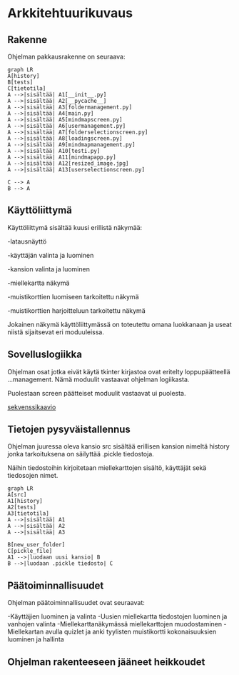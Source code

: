 # Arkkitehtuurikuvaus

## Rakenne

Ohjelman pakkausrakenne on seuraava: 

```mermaid
graph LR
A[history]
B[tests]
C[tietotila]
A -->|sisältää| A1[__init__.py]
A -->|sisältää| A2[__pycache__]
A -->|sisältää| A3[foldermanagement.py]
A -->|sisältää| A4[main.py]
A -->|sisältää| A5[mindmapscreen.py]
A -->|sisältää| A6[usermanagement.py]
A -->|sisältää| A7[folderselectionscreen.py]
A -->|sisältää| A8[loadingscreen.py]
A -->|sisältää| A9[mindmapmanagement.py]
A -->|sisältää| A10[testi.py]
A -->|sisältää| A11[mindmapapp.py]
A -->|sisältää| A12[resized_image.jpg]
A -->|sisältää| A13[userselectionscreen.py]

C --> A
B --> A
```
## Käyttöliittymä

Käyttöliittymä sisältää kuusi erillistä näkymää:

-latausnäyttö

-käyttäjän valinta ja luominen

-kansion valinta ja luominen

-miellekartta näkymä

-muistikorttien luomiseen tarkoitettu näkymä

-muistikorttien harjoitteluun tarkoitettu näkymä

Jokainen näkymä käyttöliittymässä on toteutettu omana luokkanaan ja useat niistä sijaitsevat eri moduuleissa. 

## Sovelluslogiikka

Ohjelman osat jotka eivät käytä tkinter kirjastoa ovat eritelty loppupäätteellä ...management. 
Nämä moduulit vastaavat ohjelman logiikasta. 

Puolestaan screen päätteiset moduulit vastaavat ui puolesta. 

[sekvenssikaavio](https://github.com/ErikHuuskonen/ot-harjoitustyo/blob/main/dokumentaatio/sekvenssikaavio.md)


## Tietojen pysyväistallennus

Ohjelman juuressa oleva kansio src sisältää erillisen kansion nimeltä history jonka tarkoituksena on säilyttää .pickle tiedostoja. 

Näihin tiedostoihin kirjoitetaan miellekarttojen sisältö, käyttäjät sekä tiedosojen nimet. 

```mermaid
graph LR
A[src]
A1[history]
A2[tests]
A3[tietotila]
A -->|sisältää| A1
A -->|sisältää| A2
A -->|sisältää| A3

B[new_user_folder]
C[pickle_file]
A1 -->|luodaan uusi kansio| B
B -->|luodaan .pickle tiedosto| C

```

## Päätoiminnallisuudet

Ohjelman päätoiminnallisuudet ovat seuraavat: 

-Käyttäjien luominen ja valinta
-Uusien miellekartta tiedostojen luominen ja vanhojen valinta
-Miellekarttanäkymässä miellekarttojen muodostaminen
-Miellekartan avulla quizlet ja anki tyylisten muistikortti kokonaisuuksien luominen ja hallinta

## Ohjelman rakenteeseen jääneet heikkoudet
